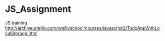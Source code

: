 # JS_Assignment
JS training
http://archive.oreilly.com/oreillyschool/courses/javascript2/TodoAppWithLocalStorage.html
